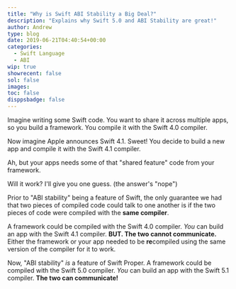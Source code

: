 ```yaml
---
title: "Why is Swift ABI Stability a Big Deal?"
description: "Explains why Swift 5.0 and ABI Stability are great!"
author: Andrew
type: blog
date: 2019-06-21T04:40:54+00:00
categories:
  - Swift Language
  - ABI
wip: true
showrecent: false
sol: false
images:
toc: false
disppsbadge: false
---
```


Imagine writing some Swift code.  You want to share it across multiple apps, so you build a framework.  You compile it with the Swift 4.0 compiler.

Now imagine Apple announces Swift 4.1.  Sweet!  You decide to build a new app and compile it with the Swift 4.1 compiler.

Ah, but your apps needs some of that "shared feature" code from your framework.

Will it work?  I'll give you one guess. (the answer's "nope")

Prior to "ABI stability" being a feature of Swift, the only guarantee we had that two pieces of compiled code could talk to one another is if the two pieces of code were compiled with the **same compiler**.

A framework could be compiled with the Swift 4.0 compiler. *You* can build an app with the Swift 4.1 compiler.  **BUT. The two cannot communicate.**  Either the framework or your app needed to be **re**compiled using the same version of the compiler for it to work.

Now, "ABI stability" *is* a feature of Swift Proper.  A framework could be compiled with the Swift 5.0 compiler. *You* can build an app with the Swift 5.1 compiler.  **The two can communicate!**